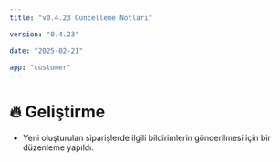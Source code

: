 ```yaml
---
title: "v0.4.23 Güncelleme Notları"

version: "0.4.23"

date: "2025-02-21"

app: "customer"
---
```

# 🔥 Geliştirme
- Yeni oluşturulan siparişlerde ilgili bildirimlerin gönderilmesi için bir düzenleme yapıldı.